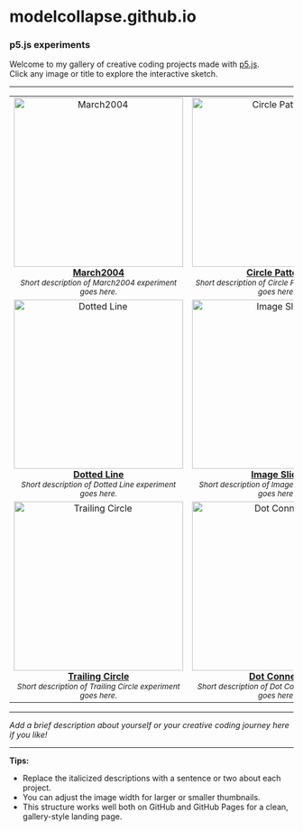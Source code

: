 # modelcollapse.github.io

### p5.js experiments

Welcome to my gallery of creative coding projects made with [p5.js](https://p5js.org/).  
Click any image or title to explore the interactive sketch.

---

<table>
  <tr>
    <td align="center">
      <a href="https://modelcollapse.github.io/March2004/">
        <img src="https://github.com/user-attachments/assets/480ddeff-c8fd-40fb-a22c-793c11ec0edf" alt="March2004" width="300"/><br>
        <b>March2004</b>
      </a>
      <br>
      <sub><i>Short description of March2004 experiment goes here.</i></sub>
    </td>
    <td align="center">
      <a href="https://modelcollapse.github.io/CirclePatternSketch/">
        <img src="https://github.com/user-attachments/assets/c791b314-4b4b-4cb2-8c7c-25c0f66960bf" alt="Circle Pattern" width="300"/><br>
        <b>Circle Pattern</b>
      </a>
      <br>
      <sub><i>Short description of Circle Pattern experiment goes here.</i></sub>
    </td>
  </tr>
  <tr>
    <td align="center">
      <a href="https://modelcollapse.github.io/CircleLine/">
        <img src="https://github.com/user-attachments/assets/fdbd3c99-ce9e-420f-99f7-fd70c7f468a5" alt="Dotted Line" width="300"/><br>
        <b>Dotted Line</b>
      </a>
      <br>
      <sub><i>Short description of Dotted Line experiment goes here.</i></sub>
    </td>
    <td align="center">
      <a href="https://modelcollapse.github.io/imageslice/">
        <img src="https://github.com/user-attachments/assets/15071777-3457-4a06-88f8-8fcfe60b59bd" alt="Image Slice" width="300"/><br>
        <b>Image Slice</b>
      </a>
      <br>
      <sub><i>Short description of Image Slice experiment goes here.</i></sub>
    </td>
  </tr>
  <tr>
    <td align="center">
      <a href="https://modelcollapse.github.io/TrailingCircle/">
        <img src="https://github.com/user-attachments/assets/94b25f02-f0bf-47c9-ab55-6153cedc3fa6" alt="Trailing Circle" width="300"/><br>
        <b>Trailing Circle</b>
      </a>
      <br>
      <sub><i>Short description of Trailing Circle experiment goes here.</i></sub>
    </td>
    <td align="center">
      <a href="https://modelcollapse.github.io/dot-connect/">
        <img src="https://github.com/user-attachments/assets/67bcf98f-5dc1-4112-86b2-0e1a323dd473" alt="Dot Connect" width="300"/><br>
        <b>Dot Connect</b>
      </a>
      <br>
      <sub><i>Short description of Dot Connect experiment goes here.</i></sub>
    </td>
  </tr>
</table>

---

*Add a brief description about yourself or your creative coding journey here if you like!*

---

**Tips:**
- Replace the italicized descriptions with a sentence or two about each project.
- You can adjust the image width for larger or smaller thumbnails.
- This structure works well both on GitHub and GitHub Pages for a clean, gallery-style landing page.
